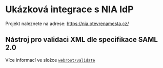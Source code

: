 # Ukázková integrace s NIA IdP

Projekt naleznete na adrese: https://nia.otevrenamesta.cz/

## Nástroj pro validaci XML dle specifikace SAML 2.0

Více informací ve složce [`webroot/validate`](https://github.com/otevrenamesta/eidentita-example/tree/master/webroot/validate)

